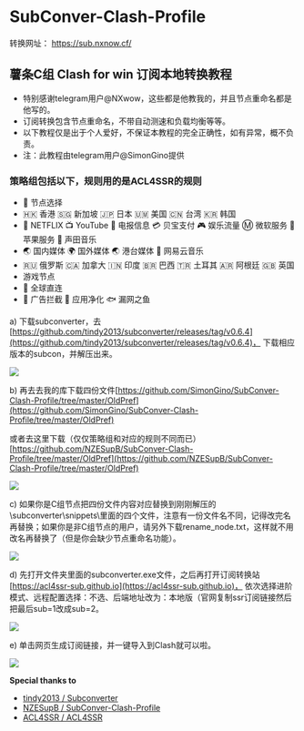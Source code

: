 # SubConver-Clash-Profile
转换网址： https://sub.nxnow.cf/
## 薯条C组 Clash for win 订阅本地转换教程
 - 特别感谢telegram用户@NXwow，这些都是他教我的，并且节点重命名都是他写的。
 - 订阅转换包含节点重命名，不带自动测速和负载均衡等等。
 - 以下教程仅是出于个人爱好，不保证本教程的完全正确性，如有异常，概不负责。
 - 注：此教程由telegram用户@SimonGino提供
### 策略组包括以下，规则用的是ACL4SSR的规则

>  
 - 🔰 节点选择
 - 🇭🇰 香港 🇸🇬 新加坡 🇯🇵 日本 🇺🇲 美国 🇨🇳 台湾 🇰🇷 韩国
 - 🎥 NETFLIX 📺 YouTube 📲 电报信息 💳 贝宝支付 🎮 娱乐流量 Ⓜ️ 微软服务 🍎 苹果服务 🎵 声田音乐
 - 🌏 国内媒体 🌍 国外媒体 🌏 港台媒体 🎵 网易云音乐
 - 🇷🇺 俄罗斯 🇨🇦 加拿大 🇮🇳 印度 🇧🇷 巴西 🇹🇷 土耳其 🇦🇷 阿根廷 🇬🇧 英国
 - 游戏节点
 - 🎯 全球直连
 - 🛑 广告拦截 🍃 应用净化 🐟 漏网之鱼
 

a)  下载subconverter，去[https://github.com/tindy2013/subconverter/releases/tag/v0.6.4](https://github.com/tindy2013/subconverter/releases/tag/v0.6.4)， 下载相应版本的subcon，并解压出来。

![](https://raw.githubusercontent.com/SimonGino/subconverter-Gino/master/image/git1.png)
           	
b)  再去去我的库下载四份文件[https://github.com/SimonGino/SubConver-Clash-Profile/tree/master/OldPref](https://github.com/SimonGino/SubConver-Clash-Profile/tree/master/OldPref)	
    
   或者去这里下载（仅仅策略组和对应的规则不同而已）[https://github.com/NZESupB/SubConver-Clash-Profile/tree/master/OldPref](https://github.com/NZESupB/SubConver-Clash-Profile/tree/master/OldPref)

![](https://raw.githubusercontent.com/SimonGino/subconverter-Gino/master/image/git2.png)

c)  如果你是C组节点把四份文件内容对应替换到刚刚解压的\subconverter\snippets\里面的四个文件，注意有一份文件名不同，记得改完名再替换；如果你是非C组节点的用户，请另外下载rename_node.txt，这样就不用改名再替换了（但是你会缺少节点重命名功能）。	

![](https://raw.githubusercontent.com/SimonGino/subconverter-Gino/master/image/git3.png)

d)  先打开文件夹里面的subconverter.exe文件，之后再打开订阅转换站[https://acl4ssr-sub.github.io](https://acl4ssr-sub.github.io)， 依次选择进阶模式、远程配置选择：不选、后端地址改为：本地版（官网复制ssr订阅链接然后把最后sub=1改成sub=2。	

![](https://raw.githubusercontent.com/SimonGino/subconverter-Gino/master/image/git4.png)

e)  单击网页生成订阅链接，并一键导入到Clash就可以啦。	

![](https://raw.githubusercontent.com/SimonGino/subconverter-Gino/master/image/git5.png)

**Special thanks to**

- [tindy2013 / Subconverter](https://github.com/tindy2013/subconverter)
- [NZESupB / SubConver-Clash-Profile](https://github.com/NZESupB/SubConver-Clash-Profile)
- [ACL4SSR / ACL4SSR](https://github.com/ACL4SSR/ACL4SSR/tree/master)
